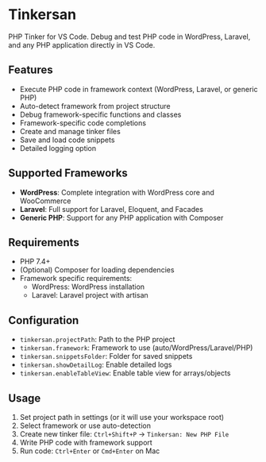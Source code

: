 # Tinkersan

PHP Tinker for VS Code. Debug and test PHP code in WordPress, Laravel, and any PHP application directly in VS Code.

## Features
- Execute PHP code in framework context (WordPress, Laravel, or generic PHP)
- Auto-detect framework from project structure
- Debug framework-specific functions and classes
- Framework-specific code completions
- Create and manage tinker files
- Save and load code snippets
- Detailed logging option

## Supported Frameworks
- **WordPress**: Complete integration with WordPress core and WooCommerce
- **Laravel**: Full support for Laravel, Eloquent, and Facades
- **Generic PHP**: Support for any PHP application with Composer

## Requirements
- PHP 7.4+
- (Optional) Composer for loading dependencies
- Framework specific requirements:
  - WordPress: WordPress installation
  - Laravel: Laravel project with artisan

## Configuration
- `tinkersan.projectPath`: Path to the PHP project
- `tinkersan.framework`: Framework to use (auto/WordPress/Laravel/PHP)
- `tinkersan.snippetsFolder`: Folder for saved snippets
- `tinkersan.showDetailLog`: Enable detailed logs
- `tinkersan.enableTableView`: Enable table view for arrays/objects

## Usage
1. Set project path in settings (or it will use your workspace root)
2. Select framework or use auto-detection
3. Create new tinker file: `Ctrl+Shift+P` -> `Tinkersan: New PHP File`
4. Write PHP code with framework support
5. Run code: `Ctrl+Enter` or `Cmd+Enter` on Mac 